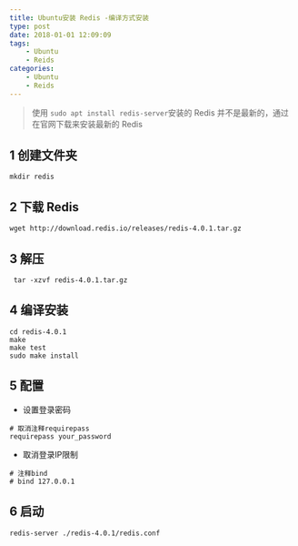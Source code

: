 ```yaml
---
title: Ubuntu安装 Redis -编译方式安装
type: post
date: 2018-01-01 12:09:09
tags:
    - Ubuntu
    - Reids 
categories: 
    - Ubuntu
    - Reids 
---
```

> 使用 `sudo apt install redis-server`安装的 Redis 并不是最新的，通过在官网下载来安装最新的 Redis

## 1 创建文件夹

```
mkdir redis
```

## 2 下载 Redis

```
wget http://download.redis.io/releases/redis-4.0.1.tar.gz
```

## 3 解压

```
 tar -xzvf redis-4.0.1.tar.gz
```

## 4 编译安装

```
cd redis-4.0.1
make 
make test
sudo make install 
```
## 5 配置
- 设置登录密码

```
# 取消注释requirepass
requirepass your_password
```

- 取消登录IP限制

```
# 注释bind
# bind 127.0.0.1
```

## 6 启动

```
redis-server ./redis-4.0.1/redis.conf
```